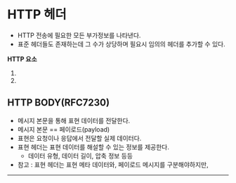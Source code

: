 # HTTP 헤더 
    
* HTTP 전송에 필요한 모든 부가정보를 나타낸다.       
* 표준 헤더들도 존재하는데 그 수가 상당하며 필요시 임의의 헤더를 추가할 수 있다.        

**HTTP 요소** 

1. 
2.



## HTTP BODY(RFC7230)  

* 메시지 본문을 통해 표현 데이터를 전달한다.   
* 메시지 본문 == 페이로드(payload)   
* 표현은 요청이나 응답에서 전달할 실제 데이터다.   
* 표현 헤더는 표현 데이터를 해설할 수 있는 정보를 제공한다.  
    * 데이터 유형, 데이터 길이, 압축 정보 등등 
* 참고 : 표현 헤더는 표현 메타 데이터와, 페이로드 메시지를 구분해야하지만, 



****
